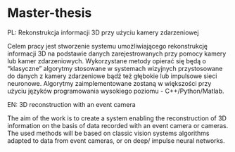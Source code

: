 # Master-thesis
PL:
Rekonstrukcja informacji 3D przy użyciu kamery zdarzeniowej

Celem pracy jest stworzenie systemu umożliwiającego rekonstrukcję informacji 3D na podstawie danych zarejestrowanych przy pomocy kamery lub kamer zdarzeniowych. Wykorzystane metody opierać się będą o “klasyczne” algorytmy stosowane w systemach wizyjnych przystosowane do danych z kamery zdarzeniowe bądź też głębokie lub impulsowe sieci neuronowe. Algorytmy zaimplementowane zostaną w większości przy użyciu języków programowania wysokiego poziomu - C++/Python/Matlab.

EN:
3D reconstruction with an event camera

The aim of the work is to create a system enabling the reconstruction of 3D information on the basis of data recorded with an event camera or cameras. The used methods will be based on classic vision systems algorithms adapted to data from event cameras, or on deep/ impulse neural networks.

<p align="center">
  <img src="https://github.com/KondziuK/Master-thesis/blob/main/SoTrue.PNG?raw=true" alt="SoTrue/>
</p>
